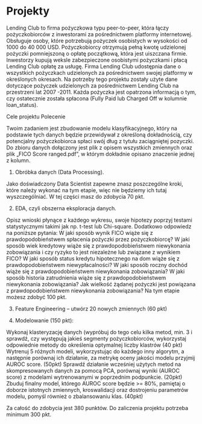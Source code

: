 # Projekty
Lending Club
to firma pożyczkowa typu peer-to-peer, która łączy pożyczkobiorców z inwestorami za pośrednictwem platformy internetowej. Obsługuje osoby, które potrzebują pożyczek osobistych w wysokości od 1000 do 40 000 USD. Pożyczkobiorcy otrzymują pełną kwotę udzielonej pożyczki pomniejszoną o opłatę początkową, która jest uiszczana firmie. Inwestorzy kupują weksle zabezpieczone osobistymi pożyczkami i płacą Lending Club opłatę za usługę. Firma Lending Club udostępnia dane o wszystkich pożyczkach udzielonych za pośrednictwem swojej platformy w określonych okresach. Na potrzeby tego projektu zostały użyte dane dotyczące pożyczek udzielonych za pośrednictwem Lending Club na przestrzeni lat 2007 -2011. Każda pożyczka jest opatrzona informacją o tym, czy ostatecznie została spłacona (Fully Paid lub Charged Off w kolumnie loan_status).

Cele projektu 
Polecenie

Twoim zadaniem jest zbudowanie modelu klasyfikacyjnego, który na podstawie tych danych będzie przewidywał z określoną dokładnością, czy potencjalny pożyczkobiorca spłaci swój dług z tytułu zaciągniętej pozyczki. Do zbioru danych dołączony jest plik z opisem wszystkich zmiennych oraz plik „FICO Score ranged.pdf”, w którym dokładnie opisano znaczenie jednej z kolumn.

1. Obróbka danych (Data Processing).

Jako doświadczony Data Scientist zapewne znasz poszczególne kroki, które należy wykonać na tym etapie, więc nie będziemy ich tutaj wyszczególniać. 
W tej części masz do zdobycia 70 pkt.

2. EDA, czyli obszerna eksploracja danych.

Opisz wnioski płynące z każdego wykresu, swoje hipotezy poprzyj testami statystycznymi takimi jak np. t-test lub Chi-square.
Dodatkowo odpowiedz na poniższe pytania:
W jaki sposób wynik FICO wiąże się z prawdopodobieństwem spłacenia pożyczki przez pożyczkobiorcę?
W jaki sposób wiek kredytowy wiąże się z prawdopodobieństwem niewykonania zobowiązania i czy ryzyko to jest niezależne lub związane z wynikiem FICO?
W jaki sposób status kredytu hipotecznego na dom wiąże się z prawdopodobieństwem niewypłacalności?
W jaki sposób roczny dochód wiąże się z prawdopodobieństwem niewykonania zobowiązania?
W jaki sposób historia zatrudnienia wiąże się z prawdopodobieństwem niewykonania zobowiązania?
Jak wielkość żądanej pożyczki jest powiązana z prawdopodobieństwem niewykonania zobowiązania?
Na tym etapie możesz zdobyć 100 pkt.

3. Feature Engineering – utwórz 20 nowych zmiennych (60 pkt)

4. Modelowanie (150 pkt):

Wykonaj klasteryzację danych (wypróbuj do tego celu kilka metod, min. 3 i sprawdź, czy występują jakieś segmenty pożyczkobiorców, wykorzystaj odpowiednie metody do określenia optymalnej liczby klastrów (40 pkt)
Wytrenuj 5 różnych modeli, wykorzystując do każdego inny algorytm, a następnie porównaj ich działanie, za metrykę oceny jakości modelu przyjmij AUROC score. (50pkt)
Sprawdź działanie wcześniej użytych metod na skompresowanych danych za pomocą PCA, porównaj wyniki (AUROC score) z modelami wytrenowanymi w poprzednim podpunkcie. (20pkt)
Zbuduj finalny model, którego AUROC score będzie >= 80%, pamiętaj o doborze istotnych zmiennych, kroswalidacji oraz dostrojeniu parametrów modelu, pomyśl również o zbalansowaniu klas. (40pkt)

Za całość do zdobycia jest 380 punktów. Do zaliczenia projektu potrzeba minimum 300 pkt.
